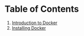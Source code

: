 # Table of Contents

1. [Introduction to Docker](introduction_to_docker.md)
2. [Installing Docker](https://docs.docker.com/get-docker/)